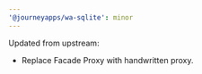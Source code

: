 ```yaml
---
'@journeyapps/wa-sqlite': minor
---
```


Updated from upstream:

- Replace Facade Proxy with handwritten proxy.
